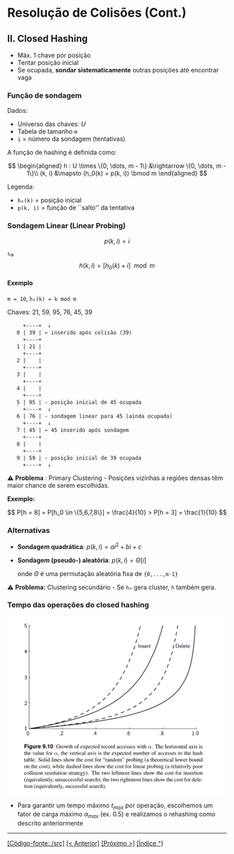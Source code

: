 # Resolução de Colisões (Cont.)

## II. Closed Hashing

- Máx. 1 chave por posição  
- Tentar posição inicial  
- Se ocupada, **sondar sistematicamente** outras posições até encontrar vaga

### Função de sondagem

Dados:

- Universo das chaves: $U$  
- Tabela de tamanho `m`  
- `i` = número da sondagem (tentativas)

A função de hashing é definida como:

$$
\begin{aligned}
h : U \times \{0, \dots, m - 1\} &\rightarrow \{0, \dots, m - 1\}\\
(k, i) &\mapsto (h_0(k) + p(k, i)) \bmod m
\end{aligned}
$$

Legenda:
- `h₀(k)` = posição inicial
- `p(k, i)` = função de ``salto'' da tentativa

### Sondagem Linear (Linear Probing)

$$
p(k, i) = i
$$

↪
$$
h(k, i) = [h_0(k) + i] \mod m
$$

#### Exemplo

`m = 10`, `h₀(k) = k mod m`

Chaves: 21, 59, 95, 76, 45, 39

```
     +----+  ↓
   0 | 39 | ← inserido após colisão (39)
     +----+   
   1 | 21 |
     +----+
   2 |    |
     +----+
   3 |    |
     +----+
   4 |    |
     +----+
   5 | 95 | - posição inicial de 45 ocupada
     +----+  ↓                              
   6 | 76 | - sondagem linear para 45 (ainda ocupada)
     +----+  ↓                                
   7 | 45 | ← 45 inserido após sondagem
     +----+   
   8 |    |
     +----+
   9 | 59 | - posição inicial de 39 ocupada
     +----+  ↓                                 
```

⚠️ **Problema** : Primary Clustering - Posições vizinhas a regiões densas têm maior chance de serem escolhidas.

**Exemplo:**

$$
P[h = 8] = P[h_0 \in \{5,6,7,8\}] = \frac{4}{10} > P[h = 3] = \frac{1}{10}
$$

### Alternativas

- **Sondagem quadrática**:  $p(k, i) = ai^2 + bi + c$

- **Sondagem (pseudo-) aleatória**:  $p(k, i) = \Theta[i]$

    onde $\Theta$ é uma permutação aleatória fixa de `{0,...,m-1}`

⚠️ **Problema:** Clustering secundário - Se `h₀` gera cluster, `h` também gera.

### Tempo das operações do closed hashing

<img src="./closedhashing.png" width=500/>

- Para garantir um tempo máximo $t_{max}$ por operação, escolhemos um fator de carga máximo $\alpha_{max}$ (ex. 0.5) e realizamos o rehashing como descrito anteriormente


___
[[Código-fonte: /src]](./src)   [[< Anterior]](../aula17/aula17.md) [[Próximo >]](../aula19/aula19.md) [[Índice ^]](../index.md)
